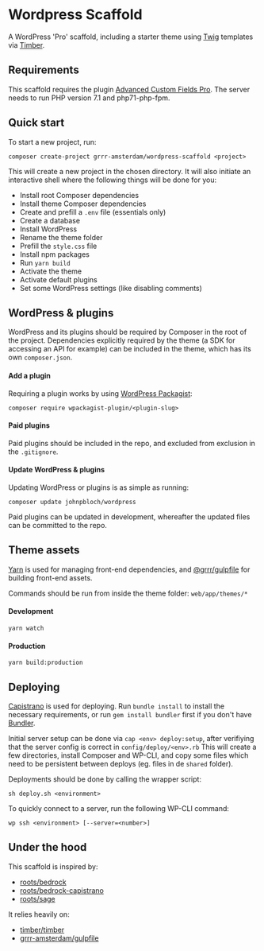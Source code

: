 # Wordpress Scaffold

A WordPress 'Pro' scaffold, including a starter theme using [Twig](https://twig.symfony.com/) templates via [Timber](https://github.com/timber/timber/).

## Requirements

This scaffold requires the plugin [Advanced Custom Fields Pro](https://www.advancedcustomfields.com/pro/).
The server needs to run PHP version 7.1 and php71-php-fpm.

## Quick start

To start a new project, run:

```
composer create-project grrr-amsterdam/wordpress-scaffold <project>
```

This will create a new project in the chosen directory. It will also initiate an interactive shell where the following things will be done for you:

- Install root Composer dependencies
- Install theme Composer dependencies
- Create and prefill a `.env` file (essentials only)
- Create a database
- Install WordPress
- Rename the theme folder
- Prefill the `style.css` file
- Install npm packages
- Run `yarn build`
- Activate the theme
- Activate default plugins
- Set some WordPress settings (like disabling comments)

## WordPress & plugins

WordPress and its plugins should be required by Composer in the root of the project. Dependencies explicitly required by the theme (a SDK for accessing an API for example) can be included in the theme, which has its own `composer.json`.

#### Add a plugin

Requiring a plugin works by using [WordPress Packagist](https://wpackagist.org/):

```
composer require wpackagist-plugin/<plugin-slug>
```

#### Paid plugins

Paid plugins should be included in the repo, and excluded from exclusion in the `.gitignore`.

#### Update WordPress & plugins

Updating WordPress or plugins is as simple as running:

```
composer update johnpbloch/wordpress
```

Paid plugins can be updated in development, whereafter the updated files can be committed to the repo.

## Theme assets

[Yarn](https://github.com/yarnpkg/yarn) is used for managing front-end dependencies, and [@grrr/gulpfile](https://github.com/grrr-amsterdam/gulpfile) for building front-end assets.

Commands should be run from inside the theme folder: `web/app/themes/*`

#### Development

```
yarn watch
```

#### Production
```
yarn build:production
```

## Deploying

[Capistrano](https://github.com/capistrano/capistrano) is used for deploying.
Run `bundle install` to install the necessary requirements, or run `gem install bundler` first if you don't have [Bundler](https://github.com/bundler/bundler).

Initial server setup can be done via `cap <env> deploy:setup`, after verifiying that the server config is correct in `config/deploy/<env>.rb` This will create a few directories, install Composer and WP-CLI, and copy some files which need to be persistent between deploys (eg. files in de `shared` folder).

Deployments should be done by calling the wrapper script:

```
sh deploy.sh <environment>
```

To quickly connect to a server, run the following WP-CLI command:

```
wp ssh <environment> [--server=<number>]
```

## Under the hood

This scaffold is inspired by:

- [roots/bedrock](https://github.com/roots/bedrock/)
- [roots/bedrock-capistrano](https://github.com/roots/bedrock-capistrano/)
- [roots/sage](https://github.com/roots/sage/)

It relies heavily on:

- [timber/timber](https://github.com/timber/timber/)
- [grrr-amsterdam/gulpfile](https://github.com/grrr-amsterdam/gulpfile/)
